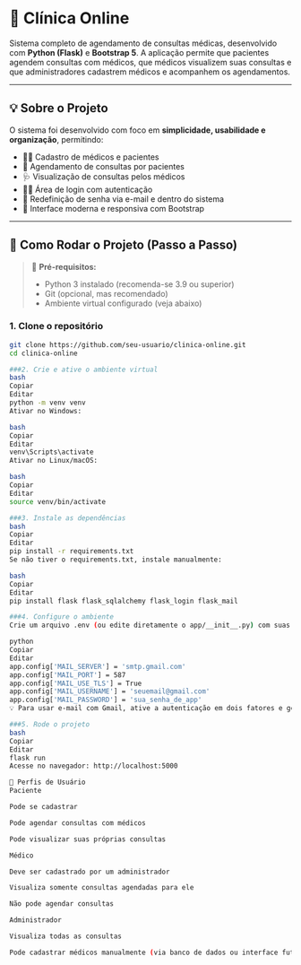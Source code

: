 # 🏥 Clínica Online

Sistema completo de agendamento de consultas médicas, desenvolvido com **Python (Flask)** e **Bootstrap 5**. A aplicação permite que pacientes agendem consultas com médicos, que médicos visualizem suas consultas e que administradores cadastrem médicos e acompanhem os agendamentos.

---

## 💡 Sobre o Projeto

O sistema foi desenvolvido com foco em **simplicidade, usabilidade e organização**, permitindo:

- 👨‍⚕️ Cadastro de médicos e pacientes  
- 📅 Agendamento de consultas por pacientes  
- 🩺 Visualização de consultas pelos médicos  
- 🧑‍💻 Área de login com autenticação  
- 🔐 Redefinição de senha via e-mail e dentro do sistema  
- 🎨 Interface moderna e responsiva com Bootstrap  

---

## 🚀 Como Rodar o Projeto (Passo a Passo)

> 📝 **Pré-requisitos:**
> - Python 3 instalado (recomenda-se 3.9 ou superior)
> - Git (opcional, mas recomendado)
> - Ambiente virtual configurado (veja abaixo)

### 1. Clone o repositório

```bash
git clone https://github.com/seu-usuario/clinica-online.git
cd clinica-online

###2. Crie e ative o ambiente virtual
bash
Copiar
Editar
python -m venv venv
Ativar no Windows:

bash
Copiar
Editar
venv\Scripts\activate
Ativar no Linux/macOS:

bash
Copiar
Editar
source venv/bin/activate

###3. Instale as dependências
bash
Copiar
Editar
pip install -r requirements.txt
Se não tiver o requirements.txt, instale manualmente:

bash
Copiar
Editar
pip install flask flask_sqlalchemy flask_login flask_mail

###4. Configure o ambiente
Crie um arquivo .env (ou edite diretamente o app/__init__.py) com suas configurações de e-mail, por exemplo:

python
Copiar
Editar
app.config['MAIL_SERVER'] = 'smtp.gmail.com'
app.config['MAIL_PORT'] = 587
app.config['MAIL_USE_TLS'] = True
app.config['MAIL_USERNAME'] = 'seuemail@gmail.com'
app.config['MAIL_PASSWORD'] = 'sua_senha_de_app'
💡 Para usar e-mail com Gmail, ative a autenticação em dois fatores e gere uma senha de app.

###5. Rode o projeto
bash
Copiar
Editar
flask run
Acesse no navegador: http://localhost:5000

👥 Perfis de Usuário
Paciente

Pode se cadastrar

Pode agendar consultas com médicos

Pode visualizar suas próprias consultas

Médico

Deve ser cadastrado por um administrador

Visualiza somente consultas agendadas para ele

Não pode agendar consultas

Administrador

Visualiza todas as consultas

Pode cadastrar médicos manualmente (via banco de dados ou interface futura)
